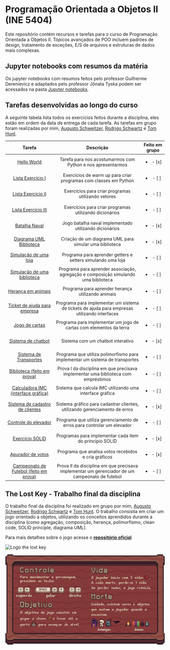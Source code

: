 # Programação Orientada a Objetos II (INE 5404)

Este repositório contém recursos e tarefas para o curso de Programação Orientada a Objetos II. Tópicos avançados de POO incluem padrões de design, tratamento de exceções, E/S de arquivos e estruturas de dados mais complexas.

## Jupyter notebooks com resumos da matéria

Os jupyter notebooks com resumos feitos pelo professor Guilherme Derenievicz e adaptados pelo professor Jônata Tyska podem ser acessados na pasta [Jupyter notebooks](./jupyter%20notebooks/).

## Tarefas desenvolvidas ao longo do curso

A seguinte tabela lista todos os exercícios feitos durante a disciplina, eles estão em ordem da data de entrega de cada tarefa. As tarefas em grupo foram realizadas por mim, [Augusto Schweitzer](https://github.com/AugustoSchw), [Rodrigo Schwartz](https://github.com/R0drigoSchwartz) e [Tom Hunt](https://github.com/tmphnt).

|      Tarefa      |        Descrição          | Feito em grupo | 
| :-------------:  | :-----------------------: | :------------: | 
| [Hello World](https://github.com/INE-UFSC/hello-world-apresenta-es-grupo-1-23-2) | Tarefa para nos acostumarmos com Python e nos apresentarmos |  <ul><li>- [x] </li></ul> |
| [Lista Exercício I](./solo%20tasks/exercise%20lists/Lista%201%20-%20Classes.ipynb) | Exercícios de warm up para criar programas com classes em Python  |  <ul><li>- [ ] </li></ul> |
| [Lista Exercício II](./solo%20tasks/exercise%20lists/Lista%202%20-%20Listas.ipynb) | Exercícios para criar programas utilizando vetores  |  <ul><li>- [ ] </li></ul> |
| [Lista Exercício III](./solo%20tasks/exercise%20lists/Lista%203%20-%20Dicionários.ipynb) | Exercícios para criar programas utilizando dicionários  |  <ul><li>- [ ] </li></ul> |
| [Batalha Naval](./group%20tasks/naval%20battle/) | Jogo batalha naval implementado utilizando dicionários |  <ul><li>- [x] </li></ul> |
| [Diagrama UML Biblioteca](./group%20tasks/UML%20Diagram%20-%20Library.png) | Criação de um diagrama UML para simular uma biblioteca |  <ul><li>- [x] </li></ul> |
| [Simulação de uma loja](./solo%20tasks/store%20simulation/) | Programa para aprender getters e setters simulando uma loja |  <ul><li>- [ ] </li></ul> |
| [Simulação de uma biblioteca](./solo%20tasks/library/) | Programa para aprender associação, agregação e composição simulando uma biblioteca |  <ul><li>- [ ] </li></ul> |
| [Herança em animais](./solo%20tasks/animals/) | Programa para aprender herança utilizando animais |  <ul><li>- [ ] </li></ul> |
| [Ticket de ajuda para empresa](./solo%20tasks/ticket%20help/) | Programa para implementar um sistema de tickets de ajuda para empresas utilizando interfaces |  <ul><li>- [ ] </li></ul> |
| [Jogo de cartas](./solo%20tasks/card%20game/) | Programa para implementar um jogo de cartas com elementos da terra |  <ul><li>- [ ] </li></ul> |
| [Sistema de chatbot](./group%20tasks/chatbot%20system/) | Sistema com um chatbot interativo |  <ul><li>- [x] </li></ul> |
| [Sistema de Transportes](./solo%20tasks/exercise%20lists/Exercicio%20Polimorfismo.ipynb) | Programa que utiliza polimorfismo para implementar um sistema de transportes |  <ul><li>- [ ] </li></ul> |
| [Biblioteca (feito em prova)](./solo%20tasks/library%20exam/) | Prova I da disciplina em que precisava implementar uma biblioteca com empréstimos |  <ul><li>- [ ] </li></ul> |
| [Calculadora IMC (interface gráfica)](./solo%20tasks/bmi%20calculator/) | Sistema que calcula IMC utilizando uma interface gráfica |  <ul><li>- [ ] </li></ul> |
| [Sistema de cadastro de clientes](./group%20tasks/client%20registration/) | Sistema gráfico para cadastrar clientes, utilizando gerenciamento de erros |  <ul><li>- [x] </li></ul> |
| [Controle do elevador](./solo%20tasks/elevator/) | Programa que utiliza gerenciamento de erros para controlar um elevador |  <ul><li>- [ ] </li></ul> |
| [Exercício SOLID](./group%20tasks/solid/) | Programas para implementar cada item do princípio SOLID |  <ul><li>- [x] </li></ul> |
| [Apurador de votos](./group%20tasks/voting%20system/) | Programa que analisa votos recebidos e cria gráficos |  <ul><li>- [x] </li></ul> |
| [Campeonato de Futebol (feito em prova)](./group%20tasks/voting%20system/) | Prova II da disciplina em que precisava implementar um gerenciador de um campeonato de futebol |  <ul><li>- [ ] </li></ul> |

## The Lost Key - Trabalho final da disciplina

O trabalho final da disciplina foi realizado em grupo por mim, [Augusto Schweitzer](https://github.com/AugustoSchw), [Rodrigo Schwartz](https://github.com/R0drigoSchwartz) e [Tom Hunt](https://github.com/tmphnt). O trabalho consistia em criar um jogo orientado a objetos, utilizando os conceitos aprendidos durante a disciplina (como agregação, composição, herança, polimorfismo, clean code, SOLID principle, diagrama UML).

Para mais detalhes sobre o jogo acesse o **[repositório oficial](https://github.com/pehqge/the-lost-key)**.
<div align="center">
    <div style="display: flex; align-items: center;">
        <img src="./group tasks/the lost key/gif.gif" alt="Logo the lost key" style="align-self: center;">
    </div>
    <p></p>
    <p></p>
</div>
<div align="center">
    <div style="display: flex; align-items: center;">
        <img src="./group tasks/the lost key/tutorial.png" alt="Logo the lost key" style="align-self: center;">
    </div>
</div>